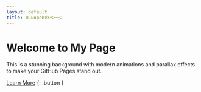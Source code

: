 ```yaml
---
layout: default
title: 0Cuopenのページ
---
```


# Welcome to My Page

This is a stunning background with modern animations and parallax effects to make your GitHub Pages stand out.

[Learn More](#) {: .button }
